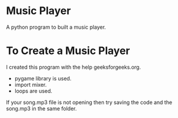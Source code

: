 # Music Player
A python program to built a music player.
# To Create a Music Player
I created this program with the help  geeksforgeeks.org.
* pygame library is used.
* import mixer.
* loops are used.

If your song.mp3 file is not opening then try saving the code and the song.mp3 in the same folder.

